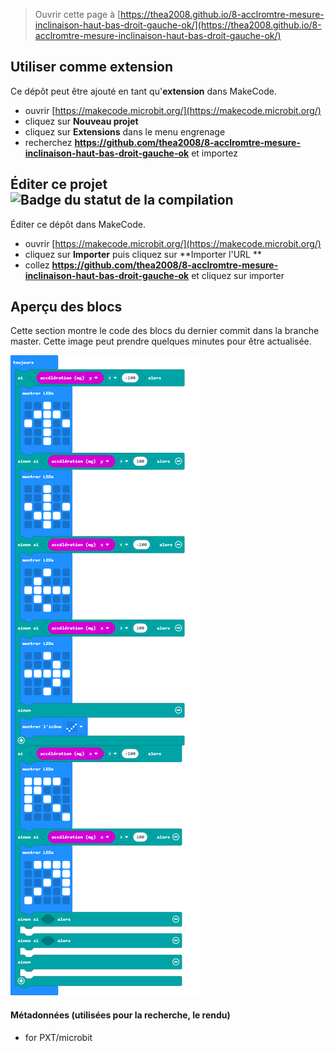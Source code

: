 
> Ouvrir cette page à [https://thea2008.github.io/8-acclromtre-mesure-inclinaison-haut-bas-droit-gauche-ok/](https://thea2008.github.io/8-acclromtre-mesure-inclinaison-haut-bas-droit-gauche-ok/)

## Utiliser comme extension

Ce dépôt peut être ajouté en tant qu'**extension** dans MakeCode.

* ouvrir [https://makecode.microbit.org/](https://makecode.microbit.org/)
* cliquez sur **Nouveau projet**
* cliquez sur **Extensions** dans le menu engrenage
* recherchez **https://github.com/thea2008/8-acclromtre-mesure-inclinaison-haut-bas-droit-gauche-ok** et importez

## Éditer ce projet ![Badge du statut de la compilation](https://github.com/thea2008/8-acclromtre-mesure-inclinaison-haut-bas-droit-gauche-ok/workflows/MakeCode/badge.svg)

Éditer ce dépôt dans MakeCode.

* ouvrir [https://makecode.microbit.org/](https://makecode.microbit.org/)
* cliquez sur **Importer** puis cliquez sur **Importer l'URL **
* collez **https://github.com/thea2008/8-acclromtre-mesure-inclinaison-haut-bas-droit-gauche-ok** et cliquez sur importer

## Aperçu des blocs

Cette section montre le code des blocs du dernier commit dans la branche master.
Cette image peut prendre quelques minutes pour être actualisée.

![Un rendu de la vue des blocs](https://github.com/thea2008/8-acclromtre-mesure-inclinaison-haut-bas-droit-gauche-ok/raw/master/.github/makecode/blocks.png)

#### Métadonnées (utilisées pour la recherche, le rendu)

* for PXT/microbit
<script src="https://makecode.com/gh-pages-embed.js"></script><script>makeCodeRender("{{ site.makecode.home_url }}", "{{ site.github.owner_name }}/{{ site.github.repository_name }}");</script>
